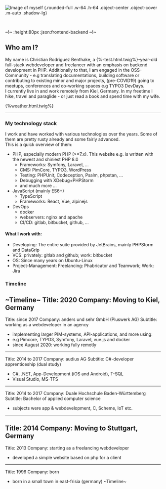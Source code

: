 ![Image of myself](/image/IMG_5233.JPG) {.rounded-full .w-64 .h-64 .object-center .object-cover .m-auto .shadow-lg}

<br />

~!~
:height:80px
:json:frontend-backend
~!~

## Who am I?

My name is Christian Rodriguez Benthake, a {%-test.html.twig%}-year-old full-stack webdeveloper and freelancer with an emphasis on backend development in PHP. 
Additionally to that, I am engaged in the OSS-Community - e.g translating documentations, building software or contributing to existing minor and major projects, (pre-COVID19) going to meetups, conferences and co-working spaces e.g TYPO3 DevDays.<br />
I currently live in and work remotely from Kiel, Germany. In my freetime I hike, travel and paraglide - or just read a book and spend time with my wife.
<br />

{%weather.html.twig%}

--------------------------------

### My technology stack

I work and have worked with various technologies over the years. Some of them are pretty rusty already and some fairly advanced.  
This is a quick overview of them:

- PHP, especially modern PHP (>=7.x). This website e.g. is written with the newest and shiniest PHP 8.0
  - Frameworks: Symfony, Laravel, ...
  - CMS: PimCore, TYPO3, WordPress
  - Testing: PHPUnit, Codeception, Psalm, phpstan, ...
  - Debugging with XDebug+PHPStorm
  - and much more ...
- JavaScript (mainly ES6+)
  - TypeScript
  - Frameworks: React, Vue, alpinejs
- DevOps
  - docker
  - webservers: nginx and apache
  - CI/CD: gitlab, bitbucket, github, ... 
  
#### What I work with:

- Developing: The entire suite provided by JetBrains, mainly PHPStorm and DataGrip
- VCS: privately: gitlab and github; work: bitbucket
- OS: Since many years on Ubuntu-Linux
- Project-Management: Freelancing: Phabricator and Teamwork; Work: Jira

### Timeline

~Timeline~
Title: 2020
Company: Moving to Kiel, Germany
---
Title: since 2017
Company: anders und sehr GmbH (Pluswerk AG)
Subtitle: working as a webdeveloper in an agency
- implementing larger PIM-systems, API-applications, and more using:
- e.g Pimcore, TYPO3, Symfony, Laravel, vue.js and docker
- since August 2020: working fully remotly
---
Title: 2014 to 2017
Company: audius AG
Subtitle: C#-developer apprenticeship (dual study)
- C#, .NET, App-Development (iOS and Android), T-SQL
- Visual Studio, MS-TFS
---
Title: 2014 to 2017
Company: Duale Hochschule Baden-Württemberg
Subtitle: Bachelor of applied computer science
- subjects were app & webdevelopment, C, Scheme, IoT etc.
---
Title: 2014
Company: Moving to Stuttgart, Germany
---
Title: 2013
Company: starting as a freelancing webdeveloper
- developed a simple website based on php for a client
---
Title: 1996
Company: born
- born in a small town in east-frisia (germany)
~Timeline~
